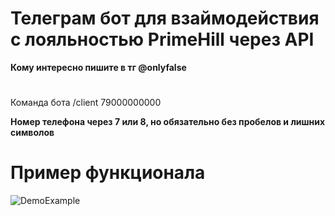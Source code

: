# Телеграм бот для взаймодействия с лояльностью PrimeHill через API
**Кому интересно пишите в тг @onlyfalse**
#
Команда бота
/client 79000000000

**Номер телефона через 7 или 8, но обязательно без пробелов и лишних символов**

# Пример функционала
![DemoExample](https://github.com/ssjerat/telegrambot_PrimeHill-IIKO/blob/main/Example-PH-IIKO.gif)
